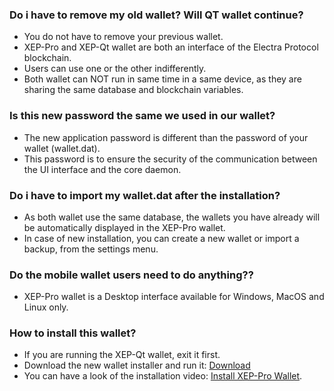 ### Do i have to remove my old wallet?  Will QT wallet continue?
- You do not have to remove your previous wallet.
- XEP-Pro and XEP-Qt wallet are both an interface of the Electra Protocol blockchain.
- Users can use one or the other indifferently.
- Both wallet can NOT run in same time in a same device, as they are sharing the same database and blockchain variables.

###  Is this new password the same we used in our wallet?
- The new application password is different than the password of your wallet (wallet.dat).
- This password is to ensure the security of the communication between the UI interface and the core daemon.

### Do i have to import my wallet.dat after the installation?
- As both wallet use the same database, the wallets you have already will be automatically displayed in the XEP-Pro wallet.
- In case of new installation, you can create a new wallet or import a backup, from the settings menu.

### Do the mobile wallet users need to do anything??
- XEP-Pro wallet is a Desktop interface available for Windows, MacOS and Linux only.

### How to install this wallet?
- If you are running the XEP-Qt wallet, exit it first.
- Download the new wallet installer and run it: [Download](LINK)
- You can have a look of the installation video: [Install XEP-Pro Wallet](LINK).